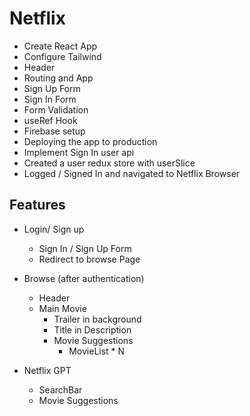 # Netflix

- Create React App
- Configure Tailwind
- Header
- Routing and App
- Sign Up Form 
- Sign In Form
- Form Validation
- useRef Hook
- Firebase setup
- Deploying the app to production
- Implement Sign In user api
- Created a user redux store with userSlice
- Logged / Signed In and navigated to Netflix Browser

## Features
- Login/ Sign up
   - Sign In / Sign Up Form
   - Redirect to browse Page

- Browse (after authentication)
  - Header
  - Main Movie
      - Trailer in background
      - Title in Description
      - Movie Suggestions
        - MovieList * N

- Netflix GPT
  - SearchBar
  - Movie Suggestions
